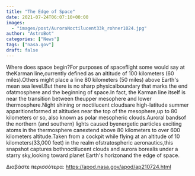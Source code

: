 ```yaml
---
title: "The Edge of Space"
date: 2021-07-24T06:07:10+00:00
images:
  - "images/post/AuroraNoctilucent33k_rohner1024.jpg"
author: "AstroBot"
categories: ["News"]
tags: ["nasa.gov"]
draft: false
---
```


Where does space begin?For purposes of spaceflight some would say at theKarman line,currently defined as an altitude of 100 kilometers (60 miles).Others might place a line 80 kilometers (50 miles) above Earth's mean sea level.But there is no sharp physicalboundary that marks the end ofatmosphere and the beginning of space.In fact, the Karman line itself is near the transition between theupper mesophere and lower thermosphere.Night shining or noctilucent cloudsare high-latitude summer apparitionsformed at altitudes near the top of the mesophere,up to 80 kilometers or so, also known as polar mesopheric clouds.Auroral bandsof the northern (and southern) lights caused byenergetic particles exciting atoms in the thermosphere canextend above 80 kilometers to over 600 kilometers altitude.Taken from a cockpit while flying at an altitude of 10 kilometers(33,000 feet) in the realm ofstratospheric aeronautics,this snapshot captures bothnoctilucent clouds and aurora borealis under a starry sky,looking toward planet Earth's horizonand the edge of space.

Διαβάστε περισσότερα: https://apod.nasa.gov/apod/ap210724.html
